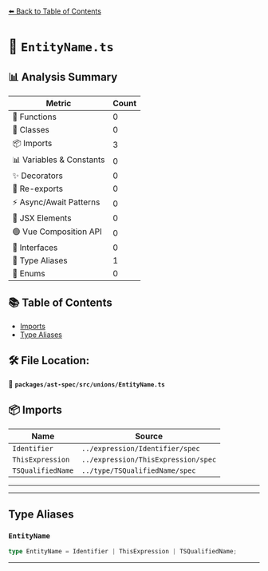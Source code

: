 [⬅️ Back to Table of Contents](../../../../index.md)

# 📄 `EntityName.ts`

## 📊 Analysis Summary

| Metric | Count |
|--------|-------|
| 🔧 Functions | 0 |
| 🧱 Classes | 0 |
| 📦 Imports | 3 |
| 📊 Variables & Constants | 0 |
| ✨ Decorators | 0 |
| 🔄 Re-exports | 0 |
| ⚡ Async/Await Patterns | 0 |
| 💠 JSX Elements | 0 |
| 🟢 Vue Composition API | 0 |
| 📐 Interfaces | 0 |
| 📑 Type Aliases | 1 |
| 🎯 Enums | 0 |

## 📚 Table of Contents

- [Imports](#imports)
- [Type Aliases](#type-aliases)

## 🛠️ File Location:
📂 **`packages/ast-spec/src/unions/EntityName.ts`**

## 📦 Imports

| Name | Source |
|------|--------|
| `Identifier` | `../expression/Identifier/spec` |
| `ThisExpression` | `../expression/ThisExpression/spec` |
| `TSQualifiedName` | `../type/TSQualifiedName/spec` |


---


---

## Type Aliases

### `EntityName`

```ts
type EntityName = Identifier | ThisExpression | TSQualifiedName;
```


---